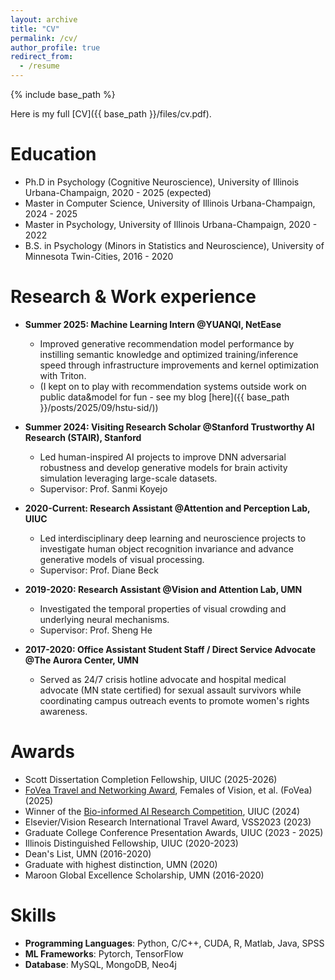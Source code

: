 ```yaml
---
layout: archive
title: "CV"
permalink: /cv/
author_profile: true
redirect_from:
  - /resume
---
```


{% include base_path %}

Here is my full [CV]({{ base_path }}/files/cv.pdf).

Education
======
* Ph.D in Psychology (Cognitive Neuroscience),  University of Illinois Urbana-Champaign, 2020 - 2025 (expected)
* Master in Computer Science, University of Illinois Urbana-Champaign, 2024 - 2025
* Master in Psychology, University of Illinois Urbana-Champaign, 2020 - 2022
* B.S. in Psychology (Minors in Statistics and Neuroscience), University of Minnesota Twin-Cities, 2016 - 2020

Research & Work experience
======
* **Summer 2025: Machine Learning Intern @YUANQI, NetEase**
  * Improved generative recommendation model performance by instilling semantic knowledge and optimized training/inference speed through infrastructure improvements and kernel optimization with Triton.
  * (I kept on to play with recommendation systems outside work on public data&model for fun - see my blog [here]({{ base_path }}/posts/2025/09/hstu-sid/))

* **Summer 2024: Visiting Research Scholar @Stanford Trustworthy AI Research (STAIR), Stanford**
  * Led human-inspired AI projects to improve DNN adversarial robustness and develop generative models for brain activity simulation leveraging large-scale datasets.
  * Supervisor: Prof. Sanmi Koyejo

* **2020-Current: Research Assistant @Attention and Perception Lab, UIUC**
  * Led interdisciplinary deep learning and neuroscience projects to investigate human object recognition invariance and advance generative models of visual processing.
  * Supervisor: Prof. Diane Beck
  
* **2019-2020: Research Assistant @Vision and Attention Lab, UMN**
  * Investigated the temporal properties of visual crowding and underlying neural mechanisms.
  * Supervisor: Prof. Sheng He

* **2017-2020: Office Assistant Student Staff / Direct Service Advocate @The Aurora Center, UMN**
  * Served as 24/7 crisis hotline advocate and hospital medical advocate (MN state certified) for sexual assault survivors while coordinating campus outreach events to promote women's rights awareness.

Awards
======
* Scott Dissertation Completion Fellowship, UIUC (2025-2026)
* [FoVea Travel and Networking Award](https://www.foveavision.org/awards/fovea-travel-and-networking-award), Females of Vision, et al. (FoVea) (2025)
* Winner of the [Bio-informed AI Research Competition](https://beckman.illinois.edu/research/fellowships-and-awards/bio-informed-ai-research-competition), UIUC (2024)
* Elsevier/Vision Research International Travel Award, VSS2023 (2023)
* Graduate College Conference Presentation Awards, UIUC (2023 - 2025)
* Illinois Distinguished Fellowship, UIUC (2020-2023)
* Dean's List, UMN (2016-2020)
* Graduate with highest distinction, UMN (2020)
* Maroon Global Excellence Scholarship, UMN (2016-2020)

Skills
======
* **Programming Languages**: Python, C/C++, CUDA, R, Matlab, Java, SPSS
* **ML Frameworks**: Pytorch, TensorFlow
* **Database**: MySQL, MongoDB, Neo4j

